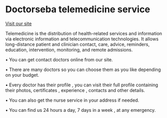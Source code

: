# Doctorseba telemedicine service

[Visit our site]()

Telemedicine is the distribution of health-related services and information via electronic information and telecommunication technologies. It allows long-distance patient and clinician contact, care, advice, reminders, education, intervention, monitoring, and remote admissions. 

• You can get contact doctors online from our site.

• There are many doctors so you can choose them as you like depending on your budget.

• Every doctor has their profile , you can visit their full profile containing their photos, certificates , experience , contacts and other details.

• You can also get the nurse service in your address if needed.

• You can find us 24 hours a day, 7 days in a week , at any emergency.